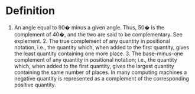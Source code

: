 # Definition

1.  An angle equal to 90� minus a given angle. Thus, 50� is the
    complement of 40�, and the two are said to be complementary. See
    explement. 2. The true complement of any quantity in positional
    notation, i.e., the quantity which, when added to the first
    quantity, gives the least quantity containing one more place. 3. The
    base-minus-one complement of any quantity in positional notation;
    i.e., the quantity which, when added to the first quantity, gives
    the largest quantity containing the same number of places. In many
    computing machines a negative quantity is represented as a
    complement of the corresponding positive quantity.
